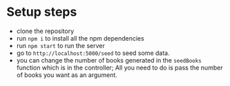 # Setup steps
- clone the repository
- run `npm i` to install all the npm dependencies
- run `npm start` to run the server
- go to `http://localhost:5000/seed` to seed some data.
- you can change the number of books generated in the `seedBooks` function which is in the controller; All you need to do is pass the number of books you want as an argument.